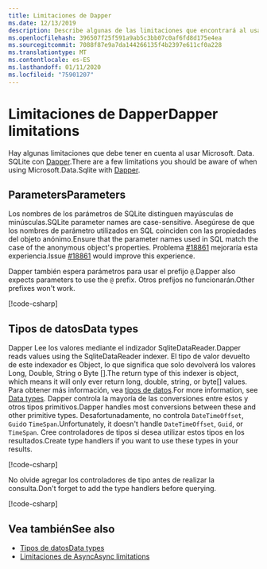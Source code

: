 ```yaml
---
title: Limitaciones de Dapper
ms.date: 12/13/2019
description: Describe algunas de las limitaciones que encontrará al usar Dapper.
ms.openlocfilehash: 396507f25f591a9ab5c3bb07c0af6fd8d175e4ea
ms.sourcegitcommit: 7088f87e9a7da144266135f4b2397e611cf0a228
ms.translationtype: MT
ms.contentlocale: es-ES
ms.lasthandoff: 01/11/2020
ms.locfileid: "75901207"
---
```

# <a name="dapper-limitations"></a><span data-ttu-id="f23d6-103">Limitaciones de Dapper</span><span class="sxs-lookup"><span data-stu-id="f23d6-103">Dapper limitations</span></span>

<span data-ttu-id="f23d6-104">Hay algunas limitaciones que debe tener en cuenta al usar Microsoft. Data. SQLite con [Dapper](https://stackexchange.github.io/Dapper/).</span><span class="sxs-lookup"><span data-stu-id="f23d6-104">There are a few limitations you should be aware of when using Microsoft.Data.Sqlite with [Dapper](https://stackexchange.github.io/Dapper/).</span></span>

## <a name="parameters"></a><span data-ttu-id="f23d6-105">Parameters</span><span class="sxs-lookup"><span data-stu-id="f23d6-105">Parameters</span></span>

<span data-ttu-id="f23d6-106">Los nombres de los parámetros de SQLite distinguen mayúsculas de minúsculas.</span><span class="sxs-lookup"><span data-stu-id="f23d6-106">SQLite parameter names are case-sensitive.</span></span> <span data-ttu-id="f23d6-107">Asegúrese de que los nombres de parámetro utilizados en SQL coinciden con las propiedades del objeto anónimo.</span><span class="sxs-lookup"><span data-stu-id="f23d6-107">Ensure that the parameter names used in SQL match the case of the anonymous object's properties.</span></span> <span data-ttu-id="f23d6-108">Problema [#18861](https://github.com/dotnet/efcore/issues/18861) mejoraría esta experiencia.</span><span class="sxs-lookup"><span data-stu-id="f23d6-108">Issue [#18861](https://github.com/dotnet/efcore/issues/18861) would improve this experience.</span></span>

<span data-ttu-id="f23d6-109">Dapper también espera parámetros para usar el prefijo `@`.</span><span class="sxs-lookup"><span data-stu-id="f23d6-109">Dapper also expects parameters to use the `@` prefix.</span></span> <span data-ttu-id="f23d6-110">Otros prefijos no funcionarán.</span><span class="sxs-lookup"><span data-stu-id="f23d6-110">Other prefixes won't work.</span></span>

[!code-csharp[](../../../../samples/snippets/standard/data/sqlite/DapperSample/Program.cs?name=snippet_Parameter)]

## <a name="data-types"></a><span data-ttu-id="f23d6-111">Tipos de datos</span><span class="sxs-lookup"><span data-stu-id="f23d6-111">Data types</span></span>

<span data-ttu-id="f23d6-112">Dapper Lee los valores mediante el indizador SqliteDataReader.</span><span class="sxs-lookup"><span data-stu-id="f23d6-112">Dapper reads values using the SqliteDataReader indexer.</span></span> <span data-ttu-id="f23d6-113">El tipo de valor devuelto de este indexador es Object, lo que significa que solo devolverá los valores Long, Double, String o Byte [].</span><span class="sxs-lookup"><span data-stu-id="f23d6-113">The return type of this indexer is object, which means it will only ever return long, double, string, or byte[] values.</span></span> <span data-ttu-id="f23d6-114">Para obtener más información, vea [tipos de datos](types.md).</span><span class="sxs-lookup"><span data-stu-id="f23d6-114">For more information, see [Data types](types.md).</span></span> <span data-ttu-id="f23d6-115">Dapper controla la mayoría de las conversiones entre estos y otros tipos primitivos.</span><span class="sxs-lookup"><span data-stu-id="f23d6-115">Dapper handles most conversions between these and other primitive types.</span></span> <span data-ttu-id="f23d6-116">Desafortunadamente, no controla `DateTimeOffset`, `Guid`o `TimeSpan`.</span><span class="sxs-lookup"><span data-stu-id="f23d6-116">Unfortunately, it doesn't handle `DateTimeOffset`, `Guid`, or `TimeSpan`.</span></span> <span data-ttu-id="f23d6-117">Cree controladores de tipos si desea utilizar estos tipos en los resultados.</span><span class="sxs-lookup"><span data-stu-id="f23d6-117">Create type handlers if you want to use these types in your results.</span></span>

[!code-csharp[](../../../../samples/snippets/standard/data/sqlite/DapperSample/Program.cs?name=snippet_TypeHandlers)]

<span data-ttu-id="f23d6-118">No olvide agregar los controladores de tipo antes de realizar la consulta.</span><span class="sxs-lookup"><span data-stu-id="f23d6-118">Don't forget to add the type handlers before querying.</span></span>

[!code-csharp[](../../../../samples/snippets/standard/data/sqlite/DapperSample/Program.cs?name=snippet_AddTypeHandlers)]

## <a name="see-also"></a><span data-ttu-id="f23d6-119">Vea también</span><span class="sxs-lookup"><span data-stu-id="f23d6-119">See also</span></span>

* [<span data-ttu-id="f23d6-120">Tipos de datos</span><span class="sxs-lookup"><span data-stu-id="f23d6-120">Data types</span></span>](types.md)
* [<span data-ttu-id="f23d6-121">Limitaciones de Async</span><span class="sxs-lookup"><span data-stu-id="f23d6-121">Async limitations</span></span>](async.md)
